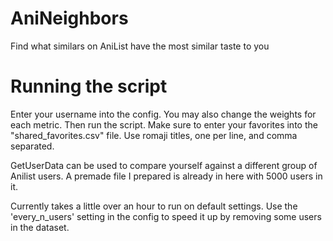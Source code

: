 # AniNeighbors

Find what similars on AniList have the most similar taste to you

# Running the script
Enter your username into the config. You may also change the weights for each metric. Then run the script.
Make sure to enter your favorites into the "shared_favorites.csv" file. Use romaji titles, one per line, and comma separated. 

GetUserData can be used to compare yourself against a different group of Anilist users. A premade file I prepared is already in here with 5000 users in it.

Currently takes a little over an hour to run on default settings. Use the 'every_n_users' setting in the config to speed it up by removing some users in the dataset.